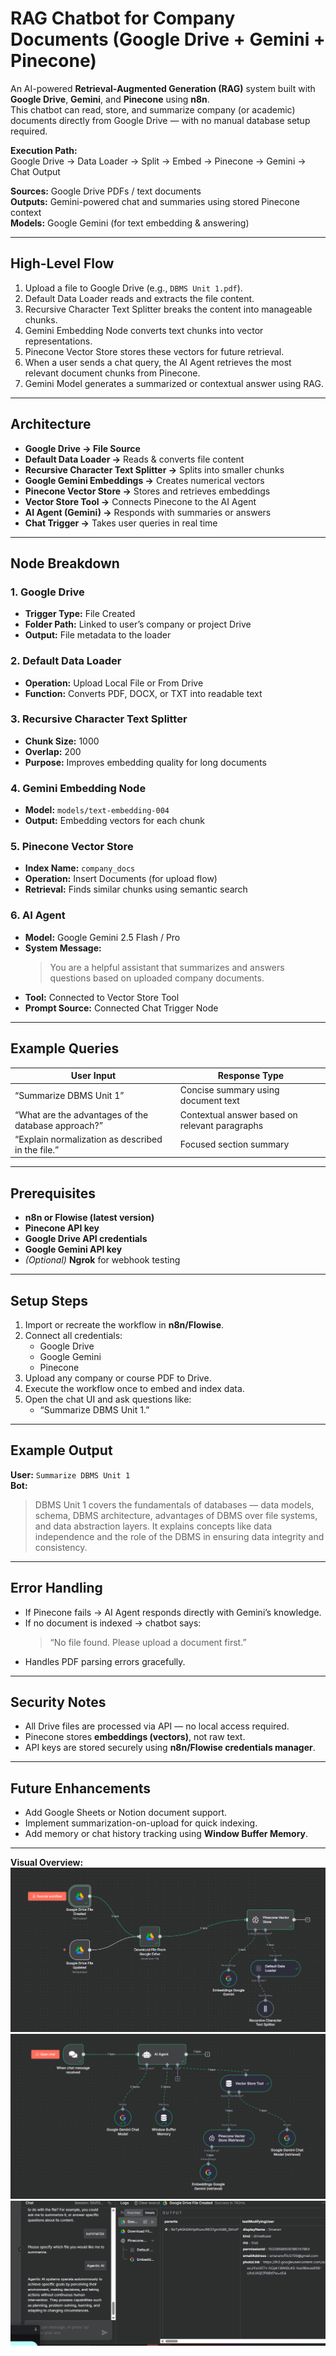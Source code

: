 # RAG Chatbot for Company Documents (Google Drive + Gemini + Pinecone)

An AI-powered **Retrieval-Augmented Generation (RAG)** system built with **Google Drive**, **Gemini**, and **Pinecone** using **n8n**.  
This chatbot can read, store, and summarize company (or academic) documents directly from Google Drive — with no manual database setup required.

**Execution Path:**  
Google Drive → Data Loader → Split → Embed → Pinecone → Gemini → Chat Output  

**Sources:** Google Drive PDFs / text documents  
**Outputs:** Gemini-powered chat and summaries using stored Pinecone context  
**Models:** Google Gemini (for text embedding & answering)

---

##  High-Level Flow

1. Upload a file to Google Drive (e.g., `DBMS Unit 1.pdf`).
2. Default Data Loader reads and extracts the file content.
3. Recursive Character Text Splitter breaks the content into manageable chunks.
4. Gemini Embedding Node converts text chunks into vector representations.
5. Pinecone Vector Store stores these vectors for future retrieval.
6. When a user sends a chat query, the AI Agent retrieves the most relevant document chunks from Pinecone.
7. Gemini Model generates a summarized or contextual answer using RAG.

---

##  Architecture

- **Google Drive → File Source**  
- **Default Data Loader →** Reads & converts file content  
- **Recursive Character Text Splitter →** Splits into smaller chunks  
- **Google Gemini Embeddings →** Creates numerical vectors  
- **Pinecone Vector Store →** Stores and retrieves embeddings  
- **Vector Store Tool →** Connects Pinecone to the AI Agent  
- **AI Agent (Gemini) →** Responds with summaries or answers  
- **Chat Trigger →** Takes user queries in real time  

---

##  Node Breakdown

### 1. Google Drive
- **Trigger Type:** File Created  
- **Folder Path:** Linked to user’s company or project Drive  
- **Output:** File metadata to the loader  

### 2. Default Data Loader
- **Operation:** Upload Local File or From Drive  
- **Function:** Converts PDF, DOCX, or TXT into readable text  

### 3. Recursive Character Text Splitter
- **Chunk Size:** 1000  
- **Overlap:** 200  
- **Purpose:** Improves embedding quality for long documents  

### 4. Gemini Embedding Node
- **Model:** `models/text-embedding-004`  
- **Output:** Embedding vectors for each chunk  

### 5. Pinecone Vector Store
- **Index Name:** `company_docs`  
- **Operation:** Insert Documents (for upload flow)  
- **Retrieval:** Finds similar chunks using semantic search  

### 6. AI Agent
- **Model:** Google Gemini 2.5 Flash / Pro  
- **System Message:**  
  > You are a helpful assistant that summarizes and answers questions based on uploaded company documents.  
- **Tool:** Connected to Vector Store Tool  
- **Prompt Source:** Connected Chat Trigger Node  

---

##  Example Queries

| **User Input** | **Response Type** |
|-----------------|------------------|
| “Summarize DBMS Unit 1” | Concise summary using document text |
| “What are the advantages of the database approach?” | Contextual answer based on relevant paragraphs |
| “Explain normalization as described in the file.” | Focused section summary |

---

## Prerequisites

- **n8n or Flowise (latest version)**  
- **Pinecone API key**  
- **Google Drive API credentials**  
- **Google Gemini API key**  
- *(Optional)* **Ngrok** for webhook testing  

---

##  Setup Steps

1. Import or recreate the workflow in **n8n/Flowise**.  
2. Connect all credentials:  
   - Google Drive  
   - Google Gemini  
   - Pinecone  
3. Upload any company or course PDF to Drive.  
4. Execute the workflow once to embed and index data.  
5. Open the chat UI and ask questions like:  
   - “Summarize DBMS Unit 1.”  

---

##  Example Output

**User:** `Summarize DBMS Unit 1`  
**Bot:**  
> DBMS Unit 1 covers the fundamentals of databases — data models, schema, DBMS architecture, advantages of DBMS over file systems, and data abstraction layers. It explains concepts like data independence and the role of the DBMS in ensuring data integrity and consistency.

---

##  Error Handling

- If Pinecone fails → AI Agent responds directly with Gemini’s knowledge.  
- If no document is indexed → chatbot says:  
  > “No file found. Please upload a document first.”  
- Handles PDF parsing errors gracefully.  

---

## Security Notes

- All Drive files are processed via API — no local access required.  
- Pinecone stores **embeddings (vectors)**, not raw text.  
- API keys are stored securely using **n8n/Flowise credentials manager**.  

---

## Future Enhancements

- Add Google Sheets or Notion document support.  
- Implement summarization-on-upload for quick indexing.  
- Add memory or chat history tracking using **Window Buffer Memory**.  

---

**Visual Overview:** 
![WORKFLOW 1](https://github.com/SaiSmaran29/SmartDocsAI-Powered-Document-Assistant/blob/main/workflow%201.png.png)
![WORKFLOW 2](https://github.com/SaiSmaran29/SmartDocsAI-Powered-Document-Assistant/blob/main/workflow1.png.png)
![output](https://github.com/SaiSmaran29/SmartDocsAI-Powered-Document-Assistant/blob/main/workflow.output.png)
